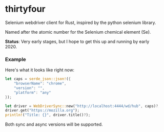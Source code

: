 # thirtyfour

Selenium webdriver client for Rust, inspired by the python selenium library.

Named after the atomic number for the Selenium chemical element (Se).

**Status**: Very early stages, but I hope to get this up and running by early 2020.

### Example

Here's what it looks like right now:

```rust 
let caps = serde_json::json!({
    "browserName": "chrome",
    "version": "",
    "platform": "any"
});

let driver = WebDriverSync::new("http://localhost:4444/wd/hub", caps)?;
driver.get("https://mozilla.org");
println!("Title: {}", driver.title()?);
```

Both sync and async versions will be supported.
